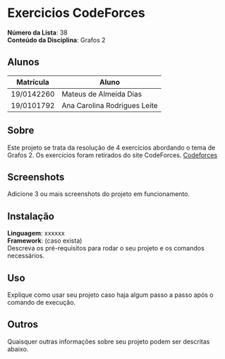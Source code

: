 # Exercicios CodeForces

**Número da Lista**: 38<br>
**Conteúdo da Disciplina**: Grafos 2<br>

## Alunos
|Matrícula | Aluno |
| -- | -- |
| 19/0142260  |  Mateus de Almeida Dias |
| 19/0101792  |  Ana Carolina Rodrigues Leite |

## Sobre 
Este projeto se trata da resolução de 4 exercícios abordando o tema de Grafos 2. Os exercícios foram retirados do site CodeForces. [Codeforces](https://codeforces.com/)

## Screenshots
Adicione 3 ou mais screenshots do projeto em funcionamento.

## Instalação 
**Linguagem**: xxxxxx<br>
**Framework**: (caso exista)<br>
Descreva os pré-requisitos para rodar o seu projeto e os comandos necessários.

## Uso 
Explique como usar seu projeto caso haja algum passo a passo após o comando de execução.

## Outros 
Quaisquer outras informações sobre seu projeto podem ser descritas abaixo.




